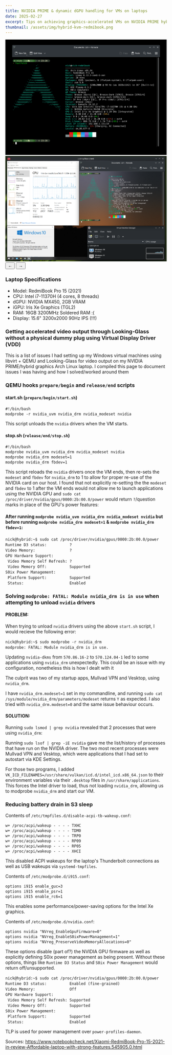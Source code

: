 ```yaml
---
title: NVIDIA PRIME & dynamic dGPU handling for VMs on laptops
date: 2025-02-27
excerpt: Tips on achieving graphics-accelerated VMs on NVIDIA PRIME hybrid graphics laptop.
thumbnail: /assets/img/hybrid-kvm-redmibook.png
---
```


<div class="image-carousel">
  <div class="carousel-container">
    <div class="carousel-slide active">
      <img src="/assets/img/blog-post-imgs/hybrid-graphics-kvm-arch/fastfetch-sysinfo.png" alt="System information output showing specifications of my RedmiBook Pro" title="System specifications from fastfetch">
    </div>
    <div class="carousel-slide">
      <img src="/assets/img/blog-post-imgs/hybrid-graphics-kvm-arch/hybrid-kvm-redmibook.png" alt="Windows 10 virtual machine running with NVIDIA graphics acceleration" title="Windows 10 VM with NVIDIA GPU passthrough">
    </div>
  </div>
  <div class="carousel-controls">
    <span class="image-caption"></span>
    <div class="carousel-buttons">
      <button class="carousel-button prev">←</button>
      <button class="carousel-button next">→</button>
    </div>
  </div>
</div>

### Laptop Specifications
- Model: RedmiBook Pro 15 (2021)
- CPU: Intel i7-11370H (4 cores, 8 threads)
- dGPU: NVIDIA MX450, 2GB VRAM
- iGPU: Iris Xe Graphics (TGL2)
- RAM: 16GB 3200MHz Soldered RAM :(
- Display: 15.6" 3200x2000 90Hz IPS (!!!)


### Getting accelerated video output through Looking-Glass without a physical dummy plug using Virtual Display Driver (VDD)

This is a list of issues I had setting up my Windows virtual machines using libvirt + QEMU and Looking-Glass for video output on my NVIDIA PRIME/hybrid graphics Arch Linux laptop. I compiled this page to document issues I was having and how I solved/worked around them

### QEMU hooks `prepare/begin` and `release/end` scripts
#### start.sh (`prepare/begin/start.sh`)
```
#!/bin/bash
modprobe -r nvidia_uvm nvidia_drm nvidia_modeset nvidia
```
This script unloads the `nvidia` drivers when the VM starts.

#### stop.sh (`release/end/stop.sh`)
```
#!/bin/bash
modprobe nvidia_uvm nvidia_drm nvidia_modeset nvidia
modprobe nvidia_drm modeset=1
modprobe nvidia_drm fbdev=1
```
This script reloads the `nvidia` drivers once the VM ends, then re-sets the `modeset` and `fbdev` for `nvidia_drm` to 1 to allow for proper re-use of the NVIDIA card on our host. I found that not explicitly re-setting the the `modeset` and `fbdev` to 1 after the VM ends would not allow me to launch applications using the NVIDIA GPU and `sudo cat /proc/driver/nvidia/gpus/0000:2b:00.0/power` would return `?`/question marks in place of the GPU's power features:

#### After running `modprobe nvidia_uvm nvidia_drm nvidia_modeset nvidia` but before running `modprobe nvidia_drm modeset=1` & `modprobe nvidia_drm fbdev=1`:

<div class="console" data-title="Terminal">
<code>nick@hybrid:~$ sudo cat /proc/driver/nvidia/gpus/0000:2b:00.0/power
Runtime D3 status:          ?
Video Memory:               ?
GPU Hardware Support:
 Video Memory Self Refresh: ?
 Video Memory Off:          Supported
S0ix Power Management:
 Platform Support:          Supported
 Status:                    Enabled
</code>
</div>


### Solving `modprobe: FATAL: Module nvidia_drm is in use` when attempting to unload `nvidia` drivers
#### PROBLEM:

When trying to unload `nvidia` drivers using the above `start.sh` script, I would recieve the following error:

<div class="console" data-title="Terminal">
<code>nick@hybrid:~$ sudo modprobe -r nvidia_drm
modprobe: FATAL: Module nvidia_drm is in use.</code>
</div>

Updating `nvidia-dkms` from `570.86.16-2` to `570.124.04-1` led to some applications using `nvidia_drm` unexpectedly. This could be an issue with my configuration, nonetheless this is how I dealt with it

The culprit was two of my startup apps, Mullvad VPN and Vesktop, using `nvidia_drm`. 

I have `nvidia_drm.modeset=1` set in my commandline, and running `sudo cat /sys/module/nvidia_drm/parameters/modeset` returns `Y` as expected. I also tried with `nvidia_drm.modeset=0` and the same issue behaviour occurs.

#### SOLUTION:
Running `sudo lsmod | grep nvidia` revealed that 2 processes that were using `nvidia_drm`:

Running `sudo lsof | grep -iE nvidia` gave me the list/history of processes that have run on the NVIDIA driver. The two most recent processes were Mullvad VPN and Vesktop, which were applications that I had set to autostart via KDE Settings. 

For those two programs, I added `VK_ICD_FILENAMES=/usr/share/vulkan/icd.d/intel_icd.x86_64.json` to their environment variables via their `.desktop` files in `/usr/share/applications`. This forces the Intel driver to load, thus not loading `nvidia_drm`, allowing us to modprobe `nvidia_drm` and start our VM.

### Reducing battery drain in S3 sleep
Contents of `/etc/tmpfiles.d/disable-acpi-tb-wakeup.conf`:
```
w+ /proc/acpi/wakeup - - - - TXHC
w+ /proc/acpi/wakeup - - - - TDM0
w+ /proc/acpi/wakeup - - - - TRP0
w+ /proc/acpi/wakeup - - - - RP09
w+ /proc/acpi/wakeup - - - - RP05
w+ /proc/acpi/wakeup - - - - XHCI
```

This disabled ACPI wakeups for the laptop's Thunderbolt connections as well as USB wakeups via `systemd-tmpfiles`.

Contents of `/etc/modprobe.d/i915.conf`:
```
options i915 enable_guc=3
options i915 enable_psr=1
options i915 enable_rc6=1
```

This enables some performance/power-saving options for the Intel Xe graphics.

Contents of `/etc/modprobe.d/nvidia.conf`:
```
options nvidia "NVreg_EnableGpuFirmware=0"
options nvidia "NVreg_EnableS0ixPowerManagement=1"
options nvidia "NVreg_PreserveVideoMemoryAllocations=0"
```

These options disable (part of?) the NVIDIA GPU firmware as well as explicitly defining S0ix power management as being present. Without these options, things like `Runtime D3 Status` and `S0ix Power Management` would return off/unsupported. 

<div class="console" data-title="Terminal">
<code>nick@hybrid:~$ sudo cat /proc/driver/nvidia/gpus/0000:2b:00.0/power
Runtime D3 status:          Enabled (fine-grained)
Video Memory:               Off
GPU Hardware Support:
 Video Memory Self Refresh: Supported
 Video Memory Off:          Supported
S0ix Power Management:
 Platform Support:          Supported
 Status:                    Enabled
</code>
</div>

TLP is used for power management over `power-profiles-daemon`.

Sources:
https://www.notebookcheck.net/Xiaomi-RedmiBook-Pro-15-2021-in-review-Affordable-laptop-with-strong-features.545905.0.html